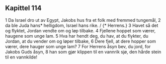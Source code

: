 ## Kapittel 114

1 Da Israel dro ut av Egypt, Jakobs hus fra et folk med fremmed tungemål,
2 da ble Juda hans* helligdom, Israel hans rike. / {* Herrens.}
3 Havet så det og flyktet, Jordan vendte om og løp tilbake.
4 Fjellene hoppet som værer, haugene som unge lam.
5 Hva har hendt deg, du hav, at du flykter, du Jordan, at du vender om og løper tilbake,
6 Dere fjell, at dere hopper som værer, dere hauger som unge lam?
7 For Herrens åsyn bev, du jord, for Jakobs Guds åsyn,
8 han som gjør klippen til en vannrik sjø, den hårde stein til en vannkilde!

